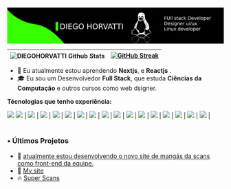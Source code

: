 <a href="https://discord.gg/VfVB9CP3"><img align="center" 
src="banner.png"/></a>

<img align="center" src="https://github-readme-stats.vercel.app/api?username=DIEGOHORVATTI&include_all_commits=true&count_private=true&show_icons=true&line_height=20&title_color=27DD00&icon_color=27DD00&text_color=D3D3D3&bg_color=0d1117&hide_border=true&custom_title=DIEGO-HORVATTI" alt="DIEGOHORVATTI Github Stats">|[![GitHub Streak](https://github-readme-streak-stats.herokuapp.com?user=DIEGOHORVATTI&theme=city-lights&hide_border=true&date_format=j%20M%5B%20Y%5D&background=DD272700&border=25DD00&ring=00DD00&dates=34DD00&currStreakNum=DDDDDD&fire=27DD00&sideNums=03DD00&currStreakLabel=DDDDDD&sideLabels=9F9F9F)](https://git.io/streak-stats)
|---|---|



- 👥 Eu atualmente estou aprendendo **Nextjs**, e **Reactjs** .
- 🎓 Eu sou um Desenvolvedor **Full Stack**, que estuda **Ciências da Computação** e outros cursos como web dsigner.

**Técnologias que tenho experiência:**

<div>
  <span>
    <img height="20" src="https://img.shields.io/badge/HTML-239120?style=for-the-badge&logo=html5&logoColor=white">
  </span>
  <span>
    <img height="20" src=" 	https://img.shields.io/badge/Python-3776AB?style=for-the-badge&logo=python&logoColor=white"> |
 </span>
    <img height="20" src="https://img.shields.io/badge/CSS-239120?&style=for-the-badge&logo=css3&logoColor=white"> |
  <img height="20" src="https://img.shields.io/badge/Sass-CC6699?style=for-the-badge&logo=sass&logoColor=white"> |
  <img height="20" src="https://img.shields.io/badge/JavaScript-F7DF1E?style=for-the-badge&logo=javascript&logoColor=black"> |
  <img height="20" src="https://img.shields.io/badge/Node.js-43853D?style=for-the-badge&logo=node.js&logoColor=white"> |
  <img height="20" src="https://img.shields.io/badge/TypeScript-007ACC?style=for-the-badge&logo=typescript&logoColor=white"> |
  <img height="20" src="https://img.shields.io/badge/PHP-777BB4?style=for-the-badge&logo=php&logoColor=white"> |
  <img height="20" src="https://img.shields.io/badge/Shell_Script-121011?style=for-the-badge&logo=gnu-bash&logoColor=white"> |
  <img height="20" src="https://img.shields.io/badge/React-20232A?style=for-the-badge&logo=react&logoColor=61DAFB"> |
  <img height="20" src="https://img.shields.io/badge/Vue.js-35495E?style=for-the-badge&logo=vue.js&logoColor=4FC08D"> |
  <img height="20" src="https://img.shields.io/badge/Bootstrap-563D7C?style=for-the-badge&logo=bootstrap&logoColor=white"> |
  <img height="20" src="https://img.shields.io/badge/Material--UI-0081CB?style=for-the-badge&logo=material-ui&logoColor=white"> |
  <img height="20" src="https://img.shields.io/badge/styled--components-DB7093?style=for-the-badge&logo=styled-components&logoColor=white"> |
  <img height="20" src="https://img.shields.io/badge/jQuery-0769AD?style=for-the-badge&logo=jquery&logoColor=white"> |
  <img height="20" src="https://img.shields.io/badge/MySQL-00000F?style=for-the-badge&logo=mysql&logoColor=white"> |
  <img height="20" src="https://img.shields.io/badge/MongoDB-4EA94B?style=for-the-badge&logo=mongodb&logoColor=white"> |
</div>

<br>

### • Últimos Projetos

<ul>
<li>🎯 <a href="#">atualmente estou desenvolvendo o novo site de mangás da scans como front-end da equipe.</a></li>
<li>🎯 <a href="#">My site</a></li>
<li>🔥 <a href="#">Super Scans</a></li>
</ul>
